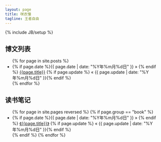 ```yaml
---
layout: page
title: 咲衣憧
tagline: 王者自由
---
```

{% include JB/setup %}

## 博文列表

<ul class="posts">
  {% for page in site.posts %}
      <li>
	  {% if page.date %}<span>{{ page.date | date: "%Y年%m月%d日" }} &raquo; </span>{% endif %}
	  <a href="{{ BASE_PATH }}{{page.url}}">{{page.title}}</a>
	  {% if page.update %}<span class="pull-right"> &laquo; {{ page.update | date: "%Y年%m月%d日" }}</span>{% endif %}
      </li>
  {% endfor %}
</ul>

## 读书笔记

<ul class="books">
  {% for page in site.pages reversed %}
    {% if page.group == "book" %}
      <li>
	  {% if page.date %}<span>{{ page.date | date: "%Y年%m月%d日" }} &raquo; </span>{% endif %}
	  <a href="{{ BASE_PATH }}{{page.url}}">《{{page.title}}》</a>
	  {% if page.update %}<span class="pull-right"> &laquo; {{ page.update | date: "%Y年%m月%d日" }}</span>{% endif %}
	  </li>
    {% endif %}
  {% endfor %}
</ul>
